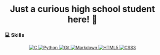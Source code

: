 <h1 align="center">Just a curious high school student here! 👋</h1>

### 💻 Skills
<p align="center">
  <a href="https://www.geeksforgeeks.org/c/c-17-standard/"> <img src="https://img.shields.io/badge/c-%2300599C.svg?style=for-the-badge&logo=c&logoColor=white" alt="C" /> </a>
  <a href="https://www.python.org/"> <img src="https://img.shields.io/badge/python-3670A0?style=for-the-badge&logo=python&logoColor=ffdd54" alt="Python" /> </a>
  <a href="https://git-scm.com/"> <img src="https://img.shields.io/badge/git-%23F05033.svg?style=for-the-badge&logo=git&logoColor=white" alt="Git" /> </a>
  <a href="https://www.markdownguide.org/"> <img src="https://img.shields.io/badge/markdown-%23000000.svg?style=for-the-badge&logo=markdown&logoColor=white" alt="Markdown" /> </a>
  <a href="https://en.wikipedia.org/wiki/HTML5"> <img src="https://img.shields.io/badge/html5-%23E34F26.svg?style=for-the-badge&logo=html5&logoColor=white" alt="HTML5" /> </a>
  <a href="https://en.wikipedia.org/wiki/CSS"> <img src="https://img.shields.io/badge/css3-%231572B6.svg?style=for-the-badge&logo=css3&logoColor=white" alt="CSS3" /> </a>
</p>

<!-- https://gprm.itsvg.in/ -->
